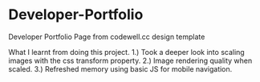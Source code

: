 # Developer-Portfolio
Developer Portfolio Page from codewell.cc design template

What I learnt from doing this project.
1.) Took a deeper look into scaling images with the css transform property.
2.) Image rendering quality when scaled.
3.) Refreshed memory using basic JS for mobile navigation.
